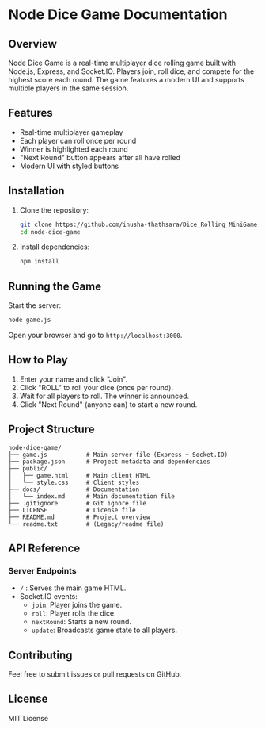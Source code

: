 # Node Dice Game Documentation

## Overview
Node Dice Game is a real-time multiplayer dice rolling game built with Node.js, Express, and Socket.IO. Players join, roll dice, and compete for the highest score each round. The game features a modern UI and supports multiple players in the same session.

## Features
- Real-time multiplayer gameplay
- Each player can roll once per round
- Winner is highlighted each round
- "Next Round" button appears after all have rolled
- Modern UI with styled buttons

## Installation
1. Clone the repository:
   ```sh
   git clone https://github.com/inusha-thathsara/Dice_Rolling_MiniGame.git
   cd node-dice-game
   ```
2. Install dependencies:
   ```sh
   npm install
   ```

## Running the Game
Start the server:
```sh
node game.js
```

Open your browser and go to `http://localhost:3000`.

## How to Play
1. Enter your name and click "Join".
2. Click "ROLL" to roll your dice (once per round).
3. Wait for all players to roll. The winner is announced.
4. Click "Next Round" (anyone can) to start a new round.

## Project Structure
```
node-dice-game/
├── game.js           # Main server file (Express + Socket.IO)
├── package.json      # Project metadata and dependencies
├── public/
│   ├── game.html     # Main client HTML
│   └── style.css     # Client styles
├── docs/             # Documentation
│   └── index.md      # Main documentation file
├── .gitignore        # Git ignore file
├── LICENSE           # License file
├── README.md         # Project overview
└── readme.txt        # (Legacy/readme file)
```

## API Reference
### Server Endpoints
- `/` : Serves the main game HTML.
- Socket.IO events:
  - `join`: Player joins the game.
  - `roll`: Player rolls the dice.
  - `nextRound`: Starts a new round.
  - `update`: Broadcasts game state to all players.

## Contributing
Feel free to submit issues or pull requests on GitHub.

## License
MIT License
